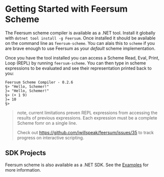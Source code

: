 # Getting Started with Feersum Scheme

The Feersum scheme compiler is available as a .NET tool. Install it globally
with `dotnet tool install -g Feersum`. Once installed it should be available
on the command line as `feersum-scheme`. You can alais this to `scheme` if you
are brave enough to use Feersum as your _default_ scheme implementation.

Once you have the tool installed you can access a Scheme Read, Eval, Print, Loop
(REPL) by running `feersum-scheme`. You can then type in scheme expressions to
be evaluated and see their representation printed back to you:

```
Feersum Scheme Compiler - 0.2.6
§> "Hello, Schemer!"
}= "Hello, Schemer!"
§> (+ 1 9)  
}= 10
§> 
```

> note, current limitations preven REPL expressions from accessing the results
> of previous expressions. Each expression must be a complete Scheme fomr on a
> single line.
>
> Check out <https://github.com/iwillspeak/feersum/issues/35> to track progress
> on interactive scripting.

## SDK Projects

Feersum scheme is also available as a .NET SDK. See the [Examples](/examples/) for
more information.
